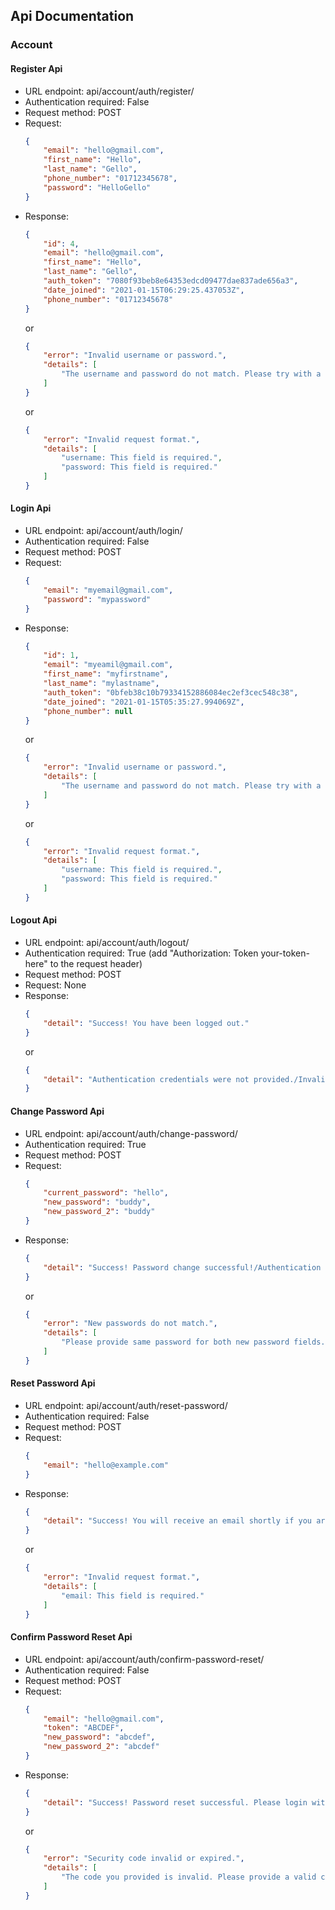 ## Api Documentation
### Account
#### Register Api
- URL endpoint: api/account/auth/register/
- Authentication required: False
- Request method: POST
- Request:
    ```json
    {
        "email": "hello@gmail.com",
        "first_name": "Hello",
        "last_name": "Gello",
        "phone_number": "01712345678",
        "password": "HelloGello"
    }
    ```
- Response:
    ```json
    {
        "id": 4,
        "email": "hello@gmail.com",
        "first_name": "Hello",
        "last_name": "Gello",
        "auth_token": "7080f93beb8e64353edcd09477dae837ade656a3",
        "date_joined": "2021-01-15T06:29:25.437053Z",
        "phone_number": "01712345678"
    }
    ```
    or
    ```json
    {
        "error": "Invalid username or password.",
        "details": [
            "The username and password do not match. Please try with a valid combination."
        ]
    }
    ```
    or
    ```json
    {
        "error": "Invalid request format.",
        "details": [
            "username: This field is required.",
            "password: This field is required."
        ]
    }
    ```
#### Login Api
- URL endpoint: api/account/auth/login/
- Authentication required: False
- Request method: POST
- Request:
    ```json
    {
        "email": "myemail@gmail.com",
        "password": "mypassword"
    }
    ```
- Response:
    ```json
    {
        "id": 1,
        "email": "myeamil@gmail.com",
        "first_name": "myfirstname",
        "last_name": "mylastname",
        "auth_token": "0bfeb38c10b79334152886084ec2ef3cec548c38",
        "date_joined": "2021-01-15T05:35:27.994069Z",
        "phone_number": null
    }
    ```
    or
    ```json
    {
        "error": "Invalid username or password.",
        "details": [
            "The username and password do not match. Please try with a valid combination."
        ]
    }
    ```
    or
    ```json
    {
        "error": "Invalid request format.",
        "details": [
            "username: This field is required.",
            "password: This field is required."
        ]
    }
    ```
#### Logout Api
- URL endpoint: api/account/auth/logout/
- Authentication required: True (add "Authorization: Token your-token-here" to the request header)
- Request method: POST
- Request: None
- Response:
    ```json
    {
        "detail": "Success! You have been logged out."
    }
    ```
    or
    ```json
    {
        "detail": "Authentication credentials were not provided./Invalid token."
    }
    ```
#### Change Password Api
- URL endpoint: api/account/auth/change-password/
- Authentication required: True
- Request method: POST
- Request: 
    ```json
    {
        "current_password": "hello",
        "new_password": "buddy",
        "new_password_2": "buddy"
    }
    ```
- Response:
    ```json
    {
        "detail": "Success! Password change successful!/Authentication credentials were not provided."
    }
    ```
    or
    ```json
    {
        "error": "New passwords do not match.",
        "details": [
            "Please provide same password for both new password fields."
        ]
    }
    ```
#### Reset Password Api
- URL endpoint: api/account/auth/reset-password/
- Authentication required: False
- Request method: POST
- Request: 
    ```json
    {
        "email": "hello@example.com"
    }
    ```
- Response:
    ```json
    {
        "detail": "Success! You will receive an email shortly if you are registered. Check your inbox for password reset token."
    }
    ```
    or
    ```json
    {
        "error": "Invalid request format.",
        "details": [
            "email: This field is required."
        ]
    }
    ```
#### Confirm Password Reset Api
- URL endpoint: api/account/auth/confirm-password-reset/
- Authentication required: False
- Request method: POST
- Request: 
    ```json
    {
        "email": "hello@gmail.com",
        "token": "ABCDEF",
        "new_password": "abcdef",
        "new_password_2": "abcdef"
    }
    ```
- Response:
    ```json
    {
        "detail": "Success! Password reset successful. Please login with your new password."
    }
    ```
    or
    ```json
    {
        "error": "Security code invalid or expired.",
        "details": [
            "The code you provided is invalid. Please provide a valid code."
        ]
    }
    ```
